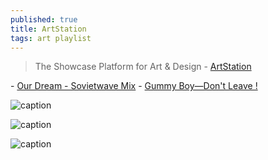 ```yaml
---
published: true
title: ArtStation
tags: art playlist
---
```

> The Showcase Platform for
Art & Design - [ArtStation](https://www.artstation.com/artwork?sorting=picks)

- [Our Dream - Sovietwave Mix](https://www.youtube.com/watch?v=DMoCM_FgLP8)
	- [Gummy Boy—Don't Leave !](https://www.youtube.com/watch?v=DGA94oKeozA)
    
![caption](https://cdna.artstation.com/p/assets/images/images/004/720/972/large/randall-mackey-mural2.jpg?1485790389)

![caption](https://cdna.artstation.com/p/assets/images/images/020/706/302/large/lorenzo-lanfranconi-ex-22-f.jpg?1568841029)

![caption](https://cdnb.artstation.com/p/assets/images/images/005/564/325/large/randall-mackey-twinplanet-color.jpg?1492011144)
